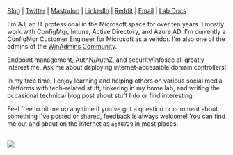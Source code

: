 [Blog](https://anthonyfontanez.com/) | [Twitter](https://twitter.com/ajf8729) | [Mastodon](https://infosec.exchange/@ajf8729) | [LinkedIn](https://linkedin.com/in/ajf8729) | [Reddit](https://www.reddit.com/user/ajf8729/) | [Email](mailto:ajf@anthonyfontanez.com) | [Lab Docs](https://ajf8729.com/lab-docs/)

I'm AJ, an IT professional in the Microsoft space for over ten years. I mostly work with ConfigMgr, Intune, Active Directory, and Azure AD. I'm currently a ConfigMgr Customer Engineer for Microsoft as a vendor. I'm also one of the admins of the [WinAdmins Community](https://winadmins.io/).

Endpoint management, AuthN/AuthZ, and security/infosec all greatly interest me. Ask me about deploying internet-accessible domain controllers!

In my free time, I enjoy learning and helping others on various social media platforms with tech-related stuff, tinkering in my home lab, and writing the occasional technical blog post about stuff I do or find interesting.

Feel free to hit me up any time if you've got a question or comment about something I've posted or shared, feedback is always welcome! You can find me out and about on the internet as `ajf8729` in most places.

<br />

<img src="https://github-readme-stats.vercel.app/api?username=ajf8729&count_private=true&show_icons=true&theme=dark" />
